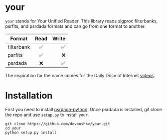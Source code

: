 # your
`your` stands for Your Unified Reader. This library reads sigproc filterbanks, psrfits, and psrdada formats and can go from one format to another.

| Format        | Read                     | Write               |
| ------------- |:-------------:           | -----:              |
| filterbank    | :white_check_mark:       | :white_check_mark:  |
| psrfits       | :white_check_mark:       | :x:                 |
| psrdada       | :x:                      | :white_check_mark:  |

The inspiration for the name comes for the Daily Dose of Internet [videos](https://www.youtube.com/channel/UCdC0An4ZPNr_YiFiYoVbwaw).

# Installation
First you need to install [psrdada-python](https://github.com/AA-ALERT/psrdada-python).
Once psrdada is installed, git clone the repo and use `setup.py` to install `your`.

    git clone https://github.com/devanshkv/your.git
    cd your
    python setup.py install
